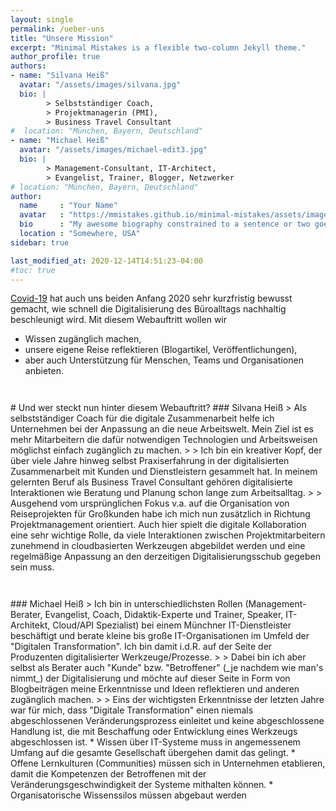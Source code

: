 ```yaml
---
layout: single
permalink: /ueber-uns
title: "Unsere Mission"
excerpt: "Minimal Mistakes is a flexible two-column Jekyll theme."
author_profile: true
authors:
- name: "Silvana Heiß"
  avatar: "/assets/images/silvana.jpg"
  bio: |
        > Selbstständiger Coach,
        > Projektmanagerin (PMI),
        > Business Travel Consultant
#  location: "München, Bayern, Deutschland"
- name: "Michael Heiß"
  avatar: "/assets/images/michael-edit3.jpg"
  bio: |
        > Management-Consultant, IT-Architect,
        > Evangelist, Trainer, Blogger, Netzwerker
# location: "München, Bayern, Deutschland"
author:
  name     : "Your Name"
  avatar   : "https://mmistakes.github.io/minimal-mistakes/assets/images/bio-photo-2.jpg"
  bio      : "My awesome biography constrained to a sentence or two goes here."
  location : "Somewhere, USA"
sidebar: true

last_modified_at: 2020-12-14T14:51:23-04:00
#toc: true
---
```


[Covid-19](https://de.wikipedia.org/wiki/COVID-19) hat auch uns beiden Anfang 2020 sehr kurzfristig bewusst gemacht, wie schnell die Digitalisierung des Büroalltags nachhaltig beschleunigt wird.
Mit diesem Webauftritt wollen wir 
* Wissen zugänglich machen, 
* unsere eigene Reise reflektieren (Blogartikel, Veröffentlichungen), 
* aber auch Unterstützung für Menschen, Teams und Organisationen anbieten.


<div style="margin-top: 3em;"></div>
# Und wer steckt nun hinter diesem Webauftritt?
### Silvana Heiß
> Als selbstständiger Coach für die digitale Zusammenarbeit helfe ich Unternehmen bei der Anpassung an die neue Arbeitswelt. Mein Ziel ist es mehr Mitarbeitern die dafür notwendigen Technologien und Arbeitsweisen möglichst einfach zugänglich zu machen.
>
> Ich bin ein kreativer Kopf, der über viele Jahre hinweg selbst Praxiserfahrung in der digitalisierten Zusammenarbeit mit Kunden und Dienstleistern gesammelt hat. In meinem gelernten Beruf als Business Travel Consultant gehören digitalisierte Interaktionen wie Beratung und Planung schon lange zum Arbeitsalltag.
>
> Ausgehend vom ursprünglichen Fokus v.a. auf die Organisation von Reiseprojekten für Großkunden habe ich mich nun zusätzlich in Richtung Projektmanagement orientiert. Auch hier spielt die digitale Kollaboration eine sehr wichtige Rolle, da viele Interaktionen zwischen Projektmitarbeitern zunehmend in cloudbasierten Werkzeugen abgebildet werden und eine regelmäßige Anpassung an den derzeitigen Digitalisierungsschub gegeben sein muss.

<div style="margin-top: 3em;"></div>
### Michael Heiß 
> Ich bin in unterschiedlichsten Rollen (Management-Berater, Evangelist, Coach, Didaktik-Experte und Trainer, Speaker, IT-Architekt, Cloud/API Spezialist) bei einem Münchner IT-Dienstleister beschäftigt und berate kleine bis große IT-Organisationen im Umfeld der "Digitalen Transformation". Ich bin damit i.d.R. auf der Seite der Produzenten digitalisierter Werkzeuge/Prozesse. 
>
> Dabei bin ich aber selbst als Berater auch "Kunde" bzw. "Betroffener" (_je nachdem wie man's nimmt_) der Digitalisierung und möchte auf dieser Seite in Form von Blogbeiträgen meine Erkenntnisse und Ideen reflektieren und anderen zugänglich machen.
>
> Eins der wichtigsten Erkenntnisse der letzten Jahre war für mich, dass "Digitale Transformation" einen niemals abgeschlossenen Veränderungsprozess einleitet und keine abgeschlossene Handlung ist, die mit Beschaffung oder Entwicklung eines Werkzeugs abgeschlossen ist.
* Wissen über IT-Systeme muss in angemessenem Umfang auf die gesamte Gesellschaft übergehen damit das gelingt. 
* Offene Lernkulturen (Communities) müssen sich in Unternehmen etablieren, damit die Kompetenzen der Betroffenen mit der Veränderungsgeschwindigkeit der Systeme mithalten können.
* Organisatorische Wissenssilos müssen abgebaut werden


